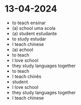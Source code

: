 # 13-04-2024
- to teach ensinar
- (a) school uma scola
- (a) student estudante
- to study estudar
- I teach chinese
- (a) achool
- to teach
- I love school
- they study languages together
- to teach
- I teach chinês
- student
- I love school
- they study languages together
- I teach chinese
